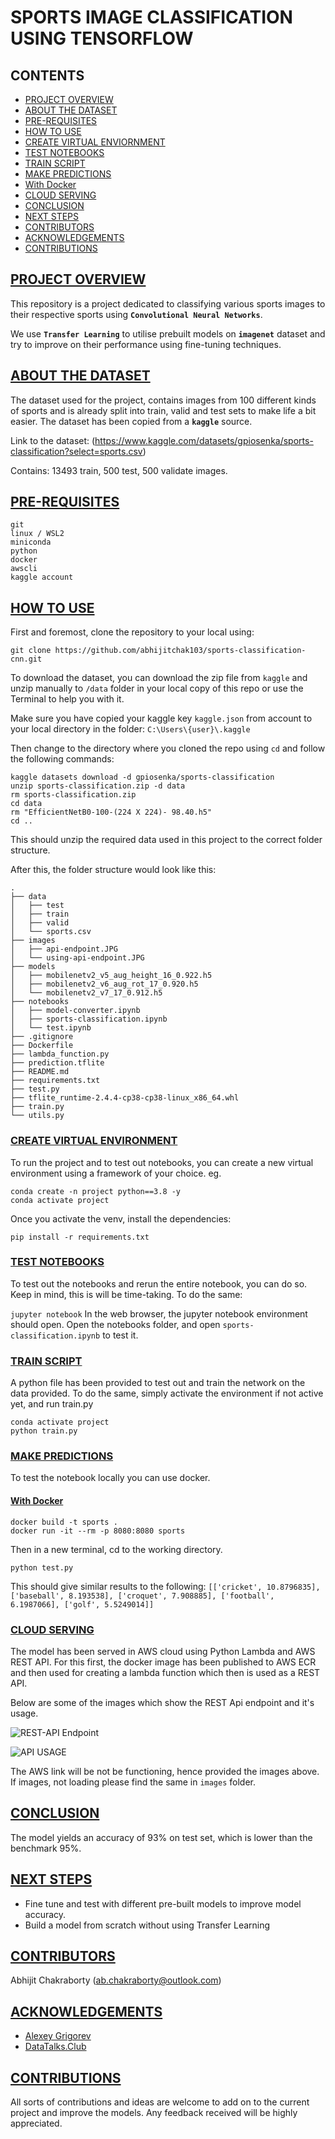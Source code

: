 # SPORTS IMAGE CLASSIFICATION USING TENSORFLOW

## CONTENTS

- [PROJECT OVERVIEW](#project-overview)
- [ABOUT THE DATASET](#about-the-dataset)
- [PRE-REQUISITES](#pre-requisites)
- [HOW TO USE](#how-to-use)
 - [CREATE VIRTUAL ENVIORNMENT](#create-virtual-environment)
 - [TEST NOTEBOOKS](#test-notebooks)
 - [TRAIN SCRIPT](#train)
 - [MAKE PREDICTIONS](#make-predictions)
  - [With Docker](#docker)
- [CLOUD SERVING](#cloud-serving)
- [CONCLUSION](#conclusion)
- [NEXT STEPS](#next-steps)
- [CONTRIBUTORS](#contributors)
- [ACKNOWLEDGEMENTS](#acknowledgements)
- [CONTRIBUTIONS](#contributions)

## [PROJECT OVERVIEW](#project-overview)

This repository is a project dedicated to classifying various sports images to their respective sports using __`Convolutional Neural Networks`__.

We use __`Transfer Learning`__ to utilise prebuilt models on __`imagenet`__ dataset and try to improve on their performance using fine-tuning techniques.

## [ABOUT THE DATASET](#about-the-dataset)

The dataset used for the project, contains images from 100 different kinds of sports and is already split into train, valid and test sets to make life a bit easier. The dataset has been copied from a __`kaggle`__ source.

Link to the dataset: (https://www.kaggle.com/datasets/gpiosenka/sports-classification?select=sports.csv)

Contains: 13493 train, 500 test, 500 validate images.

## [PRE-REQUISITES](#pre-requisites)

```
git
linux / WSL2
miniconda
python
docker
awscli
kaggle account
```

## [HOW TO USE](#how-to-use)

First and foremost, clone the repository to your local using:

`git clone https://github.com/abhijitchak103/sports-classification-cnn.git`

To download the dataset, you can download the zip file from `kaggle` and unzip manually to `/data` folder in your local copy of this repo or use the Terminal to help you with it.

Make sure you have copied your kaggle key `kaggle.json` from account to your local directory in the folder: 
`C:\Users\{user}\.kaggle`

Then change to the directory where you cloned the repo using `cd` and follow the following commands:

```
kaggle datasets download -d gpiosenka/sports-classification
unzip sports-classification.zip -d data
rm sports-classification.zip
cd data
rm "EfficientNetB0-100-(224 X 224)- 98.40.h5"
cd ..
```

This should unzip the required data used in this project to the correct folder structure.

After this, the folder structure would look like this:
```
.
├── data
│   ├── test
│   ├── train
│   ├── valid
│   └── sports.csv
├── images
│   ├── api-endpoint.JPG
│   └── using-api-endpoint.JPG
├── models
│   ├── mobilenetv2_v5_aug_height_16_0.922.h5
│   ├── mobilenetv2_v6_aug_rot_17_0.920.h5
│   └── mobilenetv2_v7_17_0.912.h5
├── notebooks
│   ├── model-converter.ipynb
│   ├── sports-classification.ipynb
│   └── test.ipynb
├── .gitignore
├── Dockerfile
├── lambda_function.py
├── prediction.tflite
├── README.md
├── requirements.txt
├── test.py
├── tflite_runtime-2.4.4-cp38-cp38-linux_x86_64.whl
├── train.py
└── utils.py
```

### [CREATE VIRTUAL ENVIRONMENT](#create-virtual-environment)

To run the project and to test out notebooks, you can create a new virtual environment using a framework of your choice. eg.
```
conda create -n project python==3.8 -y
conda activate project
```
Once you activate the venv, install the dependencies:
```
pip install -r requirements.txt
```

### [TEST NOTEBOOKS](#test-notebooks)

To test out the notebooks and rerun the entire notebook, you can do so. Keep in mind, this is will be time-taking. 
To do the same:

`
jupyter notebook
`
In the web browser, the jupyter notebook environment should open. Open the notebooks folder, and open `sports-classification.ipynb` to test it.

### [TRAIN SCRIPT](#train)

A python file has been provided to test out and train the network on the data provided. To do the same, simply activate the environment if not active yet, and run train.py

```
conda activate project
python train.py
```

### [MAKE PREDICTIONS](#make-predictions)

To test the notebook locally you can use docker.

#### [With Docker](#docker)

```
docker build -t sports .
docker run -it --rm -p 8080:8080 sports
```
Then in a new terminal, cd to the working directory.
```
python test.py
```
This should give similar results to the following:
`[['cricket', 10.8796835],
 ['baseball', 8.193538],
 ['croquet', 7.908885],
 ['football', 6.1987066],
 ['golf', 5.5249014]]`

### [CLOUD SERVING](#cloud-serving)

The model has been served in AWS cloud using Python Lambda and AWS REST API. For this first, the docker image has been
published to AWS ECR and then used for creating a lambda function which then is used as a REST API.

Below are some of the images which show the REST Api endpoint and it's usage.

![REST-API Endpoint](images/api-endpoint.JPG)

![API USAGE](images/using-api-endpoint.JPG)

The AWS link will be not be functioning, hence provided the images above. If images, not loading please find the same in 
`images` folder.

## [CONCLUSION](#conclusion)

The model yields an accuracy of 93% on test set, which is lower than the benchmark 95%. 

## [NEXT STEPS](#next-steps)

- Fine tune and test with different pre-built models to improve model accuracy.
- Build a model from scratch without using Transfer Learning

## [CONTRIBUTORS](#contributors)

Abhijit Chakraborty (ab.chakraborty@outlook.com)

## [ACKNOWLEDGEMENTS](#acknowledgements)

- [Alexey Grigorev](https://github.com/alexeygrigorev)
- [DataTalks.Club](https://datatalks.club/)

## [CONTRIBUTIONS](#contributions)

All sorts of contributions and ideas are welcome to add on to the current project and improve the models. Any feedback received will be highly appreciated.

